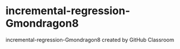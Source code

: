 # incremental-regression-Gmondragon8
incremental-regression-Gmondragon8 created by GitHub Classroom
